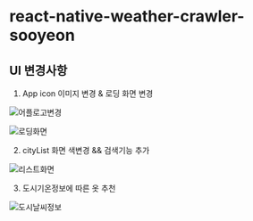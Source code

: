 # react-native-weather-crawler-sooyeon
## UI 변경사항
  
1. App icon 이미지 변경 & 로딩 화면 변경
  
![어플로고변경](https://user-images.githubusercontent.com/50612841/61743312-fca4b900-adcf-11e9-835a-8e2460db0f6b.PNG)
  
![로딩화면](https://user-images.githubusercontent.com/50612841/61743342-09c1a800-add0-11e9-9386-c583b0ab81ac.PNG)
  
2. cityList 화면 색변경 && 검색기능 추가
  
![리스트화면](https://user-images.githubusercontent.com/50612841/61743352-1219e300-add0-11e9-9b8f-a15053b40a56.PNG)
  
3. 도시기온정보에 따른 옷 추천
  
![도시날씨정보](https://user-images.githubusercontent.com/50612841/61743371-1a721e00-add0-11e9-9753-08c71b394ae4.PNG)

